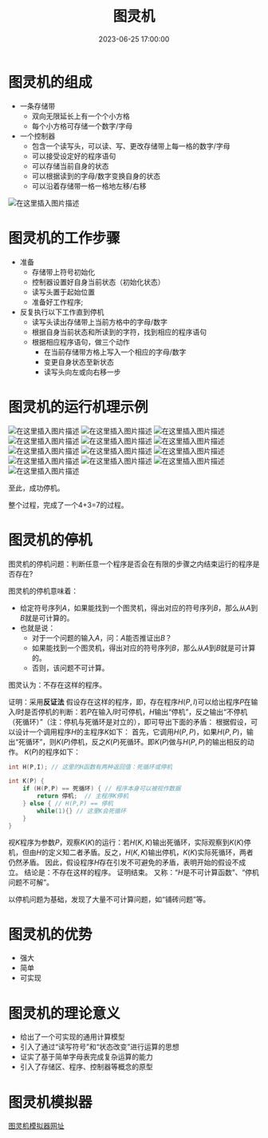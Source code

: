 ﻿---
title: 图灵机
date: 2023-06-25 17:00:00
tags:
- 图灵机
- 计算理论
categories:
- 计算机科学基础
---

# 图灵机的组成
- 一条存储带
  - 双向无限延长上有一个个小方格
  - 每个小方格可存储一个数字/字母
- 一个控制器
  - 包含一个读写头，可以读、写、更改存储带上每一格的数字/字母
  - 可以接受设定好的程序语句
  - 可以存储当前自身的状态
  - 可以根据读到的字母/数字变换自身的状态
  - 可以沿着存储带一格一格地左移/右移

![在这里插入图片描述](https://img-blog.csdnimg.cn/202102070017208.png?x-oss-process=image/watermark,type_ZmFuZ3poZW5naGVpdGk,shadow_10,text_aHR0cHM6Ly9ibG9nLmNzZG4ubmV0L3dlaXhpbl80Mzg5NjMxOA==,size_16,color_FFFFFF,t_70)

# 图灵机的工作步骤
- 准备
  - 存储带上符号初始化
  - 控制器设置好自身当前状态（初始化状态）
  - 读写头置于起始位置
  - 准备好工作程序;
- 反复执行以下工作直到停机
  - 读写头读出存储带上当前方格中的字母/数字
  - 根据自身当前状态和所读到的字符，找到相应的程序语句
  - 根据相应程序语句，做三个动作
    - 在当前存储带方格上写入一个相应的字母/数字
    - 变更自身状态至新状态
    - 读写头向左或向右移一步


# 图灵机的运行机理示例

![在这里插入图片描述](https://img-blog.csdnimg.cn/202102062222166.png?x-oss-process=image/watermark,type_ZmFuZ3poZW5naGVpdGk,shadow_10,text_aHR0cHM6Ly9ibG9nLmNzZG4ubmV0L3dlaXhpbl80Mzg5NjMxOA==,size_16,color_FFFFFF,t_70)
![在这里插入图片描述](https://img-blog.csdnimg.cn/20210206222239653.png?x-oss-process=image/watermark,type_ZmFuZ3poZW5naGVpdGk,shadow_10,text_aHR0cHM6Ly9ibG9nLmNzZG4ubmV0L3dlaXhpbl80Mzg5NjMxOA==,size_16,color_FFFFFF,t_70)
![在这里插入图片描述](https://img-blog.csdnimg.cn/20210206222334100.png?x-oss-process=image/watermark,type_ZmFuZ3poZW5naGVpdGk,shadow_10,text_aHR0cHM6Ly9ibG9nLmNzZG4ubmV0L3dlaXhpbl80Mzg5NjMxOA==,size_16,color_FFFFFF,t_70)
![在这里插入图片描述](https://img-blog.csdnimg.cn/20210206222913686.png?x-oss-process=image/watermark,type_ZmFuZ3poZW5naGVpdGk,shadow_10,text_aHR0cHM6Ly9ibG9nLmNzZG4ubmV0L3dlaXhpbl80Mzg5NjMxOA==,size_16,color_FFFFFF,t_70)
![在这里插入图片描述](https://img-blog.csdnimg.cn/20210206223102317.png?x-oss-process=image/watermark,type_ZmFuZ3poZW5naGVpdGk,shadow_10,text_aHR0cHM6Ly9ibG9nLmNzZG4ubmV0L3dlaXhpbl80Mzg5NjMxOA==,size_16,color_FFFFFF,t_70)
![在这里插入图片描述](https://img-blog.csdnimg.cn/20210206223309939.png?x-oss-process=image/watermark,type_ZmFuZ3poZW5naGVpdGk,shadow_10,text_aHR0cHM6Ly9ibG9nLmNzZG4ubmV0L3dlaXhpbl80Mzg5NjMxOA==,size_16,color_FFFFFF,t_70)
![在这里插入图片描述](https://img-blog.csdnimg.cn/20210206223407850.png?x-oss-process=image/watermark,type_ZmFuZ3poZW5naGVpdGk,shadow_10,text_aHR0cHM6Ly9ibG9nLmNzZG4ubmV0L3dlaXhpbl80Mzg5NjMxOA==,size_16,color_FFFFFF,t_70)
![在这里插入图片描述](https://img-blog.csdnimg.cn/20210206223443738.png?x-oss-process=image/watermark,type_ZmFuZ3poZW5naGVpdGk,shadow_10,text_aHR0cHM6Ly9ibG9nLmNzZG4ubmV0L3dlaXhpbl80Mzg5NjMxOA==,size_16,color_FFFFFF,t_70)
![在这里插入图片描述](https://img-blog.csdnimg.cn/20210206223514774.png?x-oss-process=image/watermark,type_ZmFuZ3poZW5naGVpdGk,shadow_10,text_aHR0cHM6Ly9ibG9nLmNzZG4ubmV0L3dlaXhpbl80Mzg5NjMxOA==,size_16,color_FFFFFF,t_70)
![在这里插入图片描述](https://img-blog.csdnimg.cn/20210206223545190.png?x-oss-process=image/watermark,type_ZmFuZ3poZW5naGVpdGk,shadow_10,text_aHR0cHM6Ly9ibG9nLmNzZG4ubmV0L3dlaXhpbl80Mzg5NjMxOA==,size_16,color_FFFFFF,t_70)
![在这里插入图片描述](https://img-blog.csdnimg.cn/20210206223613732.png?x-oss-process=image/watermark,type_ZmFuZ3poZW5naGVpdGk,shadow_10,text_aHR0cHM6Ly9ibG9nLmNzZG4ubmV0L3dlaXhpbl80Mzg5NjMxOA==,size_16,color_FFFFFF,t_70)
![在这里插入图片描述](https://img-blog.csdnimg.cn/20210206223639418.png?x-oss-process=image/watermark,type_ZmFuZ3poZW5naGVpdGk,shadow_10,text_aHR0cHM6Ly9ibG9nLmNzZG4ubmV0L3dlaXhpbl80Mzg5NjMxOA==,size_16,color_FFFFFF,t_70)
![在这里插入图片描述](https://img-blog.csdnimg.cn/2021020622373757.png?x-oss-process=image/watermark,type_ZmFuZ3poZW5naGVpdGk,shadow_10,text_aHR0cHM6Ly9ibG9nLmNzZG4ubmV0L3dlaXhpbl80Mzg5NjMxOA==,size_16,color_FFFFFF,t_70)

至此，成功停机。

整个过程，完成了一个4+3=7的过程。

# 图灵机的停机

图灵机的停机问题：判断任意一个程序是否会在有限的步骤之内结束运行的程序是否存在?

图灵机的停机意味着：
- 给定符号序列$A$，如果能找到一个图灵机，得出对应的符号序列$B$，那么从$A$到$B$就是可计算的。
- 也就是说：
  - 对于一个问题的输入$A$，问：$A$能否推证出$B$？
  - 如果能找到一个图灵机，得出对应的符号序列$B$，那么从$A$到$B$就是可计算的。
  - 否则，该问题不可计算。

图灵认为：不存在这样的程序。

证明：采用**反证法**
假设存在这样的程序，即，存在程序$H(P,I)$可以给出程序$P$在输入$I$时是否停机的判断：若$P$在输入$I$时可停机，$H$输出“停机”，反之输出“不停机（死循环）”（注：停机与死循环是对立的），即可导出下面的矛盾：
根据假设，可以设计一个调用程序$H$的主程序$K$如下：
首先，它调用$H(P,P)$，如果$H(P,P)$，输出“死循环”，则$K(P)$停机，反之$K(P)$死循环。即$K(P)$做与$H(P,P)$的输出相反的动作。
$K(P)$的程序如下：
```c
int H(P,I); // 这里的H函数有两种返回值：死循环或停机

int K(P) {
    if (H(P,P) == 死循环) { // 程序本身可以被视作数据
        return 停机;  // 主程序K停机
    } else { // H(P,P) == 停机
        while(1){} // 这里K会死循环
    }
}
```
视$K$程序为参数$P$，观察$K(K)$的运行：若$H(K , K)$输出死循环，实际观察到$K(K)$停机，但由$H$的定义知二者矛盾。反之，$H(K, K)$输出停机，$K(K)$实际死循环，两者仍然矛盾。
因此，假设程序$H$存在引发不可避免的矛盾，表明开始的假设不成立。
结论是：不存在这样的程序。
证明结束。
又称：“$H$是不可计算函数”、“停机问题不可解”。

以停机问题为基础，发现了大量不可计算问题，如“铺砖问题”等。

# 图灵机的优势
- 强大
- 简单
- 可实现

# 图灵机的理论意义
- 给出了一个可实现的通用计算模型
- 引入了通过“读写符号”和“状态改变”进行运算的思想
- 证实了基于简单字母表完成复杂运算的能力
- 引入了存储区、程序、控制器等概念的原型

# 图灵机模拟器
[图灵机模拟器网址](http://morphett.info/turing/turing.html)


